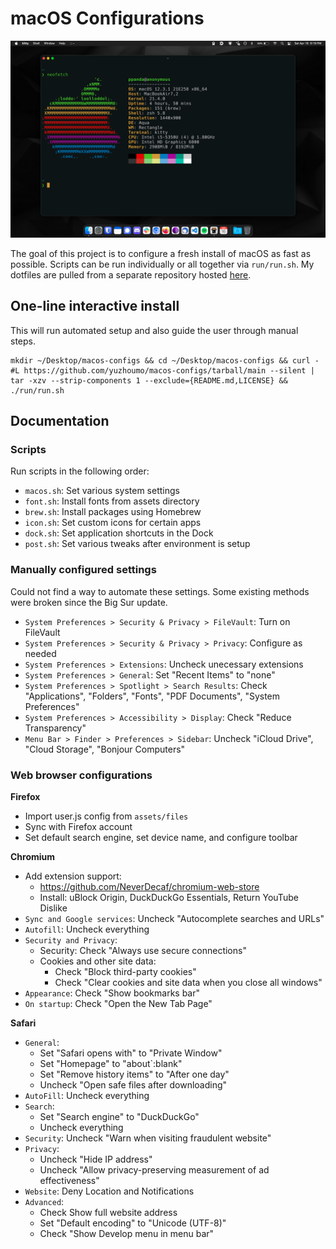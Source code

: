# macOS Configurations

![desktop screenshot](assets/images/screenshot.png)

The goal of this project is to configure a fresh install of macOS as fast as
possible. Scripts can be run individually or all together via `run/run.sh`. 
My dotfiles are pulled from a separate repository hosted
[here](https://github.com/yuzhoumo/dotfiles).

## One-line interactive install

This will run automated setup and also guide the user through manual steps.

```
mkdir ~/Desktop/macos-configs && cd ~/Desktop/macos-configs && curl -#L https://github.com/yuzhoumo/macos-configs/tarball/main --silent | tar -xzv --strip-components 1 --exclude={README.md,LICENSE} && ./run/run.sh
```

## Documentation

### Scripts

Run scripts in the following order:

* `macos.sh`: Set various system settings
* `font.sh`: Install fonts from assets directory
* `brew.sh`: Install packages using Homebrew
* `icon.sh`: Set custom icons for certain apps
* `dock.sh`: Set application shortcuts in the Dock
* `post.sh`: Set various tweaks after environment is setup

### Manually configured settings

Could not find a way to automate these settings.
Some existing methods were broken since the Big Sur update.

* `System Preferences > Security & Privacy > FileVault`: Turn on FileVault
* `System Preferences > Security & Privacy > Privacy`: Configure as needed
* `System Preferences > Extensions`: Uncheck unecessary extensions
* `System Preferences > General`: Set "Recent Items" to "none"
* `System Preferences > Spotlight > Search Results`: Check "Applications", 
"Folders", "Fonts", "PDF Documents", "System Preferences"
* `System Preferences > Accessibility > Display`: Check "Reduce Transparency"
* `Menu Bar > Finder > Preferences > Sidebar`: Uncheck "iCloud Drive", 
"Cloud Storage", "Bonjour Computers"

### Web browser configurations

**Firefox**
- Import user.js config from `assets/files`
- Sync with Firefox account
- Set default search engine, set device name, and configure toolbar

**Chromium**
- Add extension support:
  * https://github.com/NeverDecaf/chromium-web-store
  * Install: uBlock Origin, DuckDuckGo Essentials, Return YouTube Dislike
- `Sync and Google services`: Uncheck "Autocomplete searches and URLs"
- `Autofill`: Uncheck everything
- `Security and Privacy`:
  * Security: Check "Always use secure connections"
  * Cookies and other site data: 
    - Check "Block third-party cookies"
    - Check "Clear cookies and site data when you close all windows"
- `Appearance`: Check "Show bookmarks bar"
- `On startup`: Check "Open the New Tab Page"

**Safari**
- `General`:
  * Set "Safari opens with" to "Private Window"
  * Set "Homepage" to "about`:blank"
  * Set "Remove history items" to "After one day"
  * Uncheck "Open safe files after downloading"
- `AutoFill`: Uncheck everything
- `Search`:
  * Set "Search engine" to "DuckDuckGo"
  * Uncheck everything
- `Security`: Uncheck "Warn when visiting fraudulent website"
- `Privacy`:
  * Uncheck "Hide IP address"
  * Uncheck "Allow privacy-preserving measurement of ad effectiveness"
- `Website`: Deny Location and Notifications
- `Advanced`:
  * Check Show full website address
  * Set "Default encoding" to "Unicode (UTF-8)"
  * Check "Show Develop menu in menu bar"
